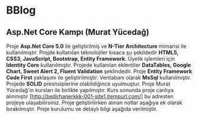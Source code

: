 # BBlog
## Asp.Net Core Kampı (Murat Yücedağ)

Proje **Asp.Net Core 5.0** ile geliştirilmiş ve **N-Tier Architecture** mimarisi ile kullanılmıştır. Projde kullanılan teknolojiler kısaca şu şekildedir **HTML5, CSS3, JavaScript, Bootstrap, Entity Framework**. Üyelik işlemleri için **Identity Core** kullanılmıştır. Projede kullanılan eklentiler **DataTables, Google Chart, Sweet Alert 2, Fluent Validation** şeklindedir. Proje **Entity Framework Code First** yaklaşımı ile geliştirilmiştir. Veritabanı olarak **MsSql** kullanılmıştır. Projede **SOLID** presnsiplerine olabildiğince uyulmuştur. Proje Murat Yücedağ'ın kursları ile birlikte yapılmıştır. Kurs sonunda proje canlıya alınmıştır [http://bedirhanerkkk-001-site1.itempurl.com/] bu adresten projeye ulaşabilirsiniz. Proje geliştirilirken alınan notlar aşağıya ek olarak bırakılmıştır. Proje kurulumu ve detaylı bilgi aşağıda verilmiştir.
